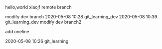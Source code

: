 hello,world
xiaojf
remote branch

modify dev branch
2020-05-08 10:28 git_learning_dev
2020-05-08 10:39 git_learning_dev
modify dev branch2

add oneline

2020-05-08 10:26 git_learning
